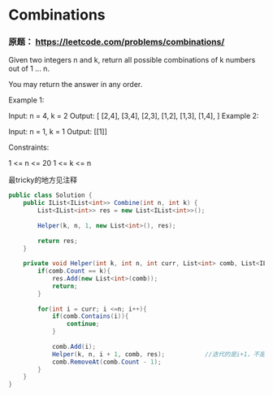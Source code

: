# Combinations

### 原题： https://leetcode.com/problems/combinations/

Given two integers n and k, return all possible combinations of k numbers out of 1 ... n.

You may return the answer in any order.

Example 1:

Input: n = 4, k = 2
Output:
[
  [2,4],
  [3,4],
  [2,3],
  [1,2],
  [1,3],
  [1,4],
]
Example 2:

Input: n = 1, k = 1
Output: [[1]]
 

Constraints:

1 <= n <= 20
1 <= k <= n

最tricky的地方见注释

```c#
public class Solution {
    public IList<IList<int>> Combine(int n, int k) {
        List<IList<int>> res = new List<IList<int>>();
        
        Helper(k, n, 1, new List<int>(), res);
        
        return res;
    }
    
    private void Helper(int k, int n, int curr, List<int> comb, List<IList<int>> res){
        if(comb.Count == k){
            res.Add(new List<int>(comb));
            return;
        }
        
        for(int i = curr; i <=n; i++){
            if(comb.Contains(i)){
                continue;
            }
            
            comb.Add(i);
            Helper(k, n, i + 1, comb, res);           //迭代的是i+1，不是curr + 1
            comb.RemoveAt(comb.Count - 1);
        }
    }
}

```


